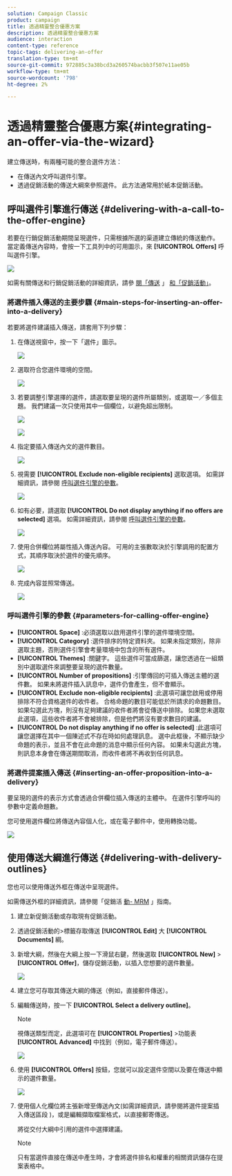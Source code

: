 ```yaml
---
solution: Campaign Classic
product: campaign
title: 透過精靈整合優惠方案
description: 透過精靈整合優惠方案
audience: interaction
content-type: reference
topic-tags: delivering-an-offer
translation-type: tm+mt
source-git-commit: 972885c3a38bcd3a260574bacbb3f507e11ae05b
workflow-type: tm+mt
source-wordcount: '798'
ht-degree: 2%

---
```



# 透過精靈整合優惠方案{#integrating-an-offer-via-the-wizard}

建立傳送時，有兩種可能的整合選件方法：

* 在傳送內文呼叫選件引擎。
* 透過促銷活動的傳送大綱來參照選件。 此方法通常用於紙本促銷活動。

## 呼叫選件引擎進行傳送 {#delivering-with-a-call-to-the-offer-engine}

若要在行銷促銷活動期間呈現選件，只需根據所選的渠道建立傳統的傳送動作。 當定義傳送內容時，會按一下工具列中的可用圖示，來 **[!UICONTROL Offers]** 呼叫選件引擎。

![](assets/offer_delivery_009.png)

如需有關傳送和行銷促銷活動的詳細資訊，請參 [閱「傳送](../../delivery/using/about-direct-mail-channel.md) 」 [和「促銷活動」](../../campaign/using/setting-up-marketing-campaigns.md)。

### 將選件插入傳送的主要步驟 {#main-steps-for-inserting-an-offer-into-a-delivery}

若要將選件建議插入傳送，請套用下列步驟：

1. 在傳送視窗中，按一下「選件」圖示。

   ![](assets/offer_delivery_001.png)

1. 選取符合您選件環境的空間。

   ![](assets/offer_delivery_002.png)

1. 若要調整引擎選擇的選件，請選取要呈現的選件所屬類別，或選取一／多個主題。 我們建議一次只使用其中一個欄位，以避免超出限制。

   ![](assets/offer_delivery_003.png)

   ![](assets/offer_delivery_004.png)

1. 指定要插入傳送內文的選件數目。

   ![](assets/offer_delivery_005.png)

1. 視需要 **[!UICONTROL Exclude non-eligible recipients]** 選取選項。 如需詳細資訊，請參閱 [呼叫選件引擎的參數](#parameters-for-calling-offer-engine)。

   ![](assets/offer_delivery_006.png)

1. 如有必要，請選取 **[!UICONTROL Do not display anything if no offers are selected]** 選項。 如需詳細資訊，請參閱 [呼叫選件引擎的參數](#parameters-for-calling-offer-engine)。

   ![](assets/offer_delivery_007.png)

1. 使用合併欄位將屬性插入傳送內容。 可用的主張數取決於引擎調用的配置方式，其順序取決於選件的優先順序。

   ![](assets/offer_delivery_008.png)

1. 完成內容並照常傳送。

   ![](assets/offer_delivery_010.png)

### 呼叫選件引擎的參數 {#parameters-for-calling-offer-engine}

* **[!UICONTROL Space]** :必須選取以啟用選件引擎的選件環境空間。
* **[!UICONTROL Category]** :選件排序的特定資料夾。 如果未指定類別，除非選取主題，否則選件引擎會考量環境中包含的所有選件。
* **[!UICONTROL Themes]** :關鍵字。 這些選件可當成篩選，讓您透過在一組類別中選取選件來調整要呈現的選件數量。
* **[!UICONTROL Number of propositions]** :引擎傳回的可插入傳送主體的選件數。 如果未將選件插入訊息中，選件仍會產生，但不會顯示。
* **[!UICONTROL Exclude non-eligible recipients]** :此選項可讓您啟用或停用排除不符合資格選件的收件者。 合格命題的數目可能低於所請求的命題數目。 如果勾選此方塊，則沒有足夠建議的收件者將會從傳送中排除。 如果您未選取此選項，這些收件者將不會被排除，但是他們將沒有要求數目的建議。
* **[!UICONTROL Do not display anything if no offer is selected]** :此選項可讓您選擇在其中一個陳述式不存在時如何處理訊息。 選中此框後，不顯示缺少命題的表示，並且不會在此命題的消息中顯示任何內容。 如果未勾選此方塊，則訊息本身會在傳送期間取消，而收件者將不再收到任何訊息。

### 將選件提案插入傳送 {#inserting-an-offer-proposition-into-a-delivery}

要呈現的選件的表示方式會透過合併欄位插入傳送的主體中。 在選件引擎呼叫的參數中定義命題數。

您可使用選件欄位將傳送內容個人化，或在電子郵件中，使用轉換功能。

![](assets/offer_delivery_011.png)

## 使用傳送大綱進行傳送 {#delivering-with-delivery-outlines}

您也可以使用傳送外框在傳送中呈現選件。

如需傳送外框的詳細資訊，請參閱「促銷活 [動- MRM](../../campaign/using/marketing-campaign-deliveries.md#associating-and-structuring-resources-linked-via-a-delivery-outline) 」指南。

1. 建立新促銷活動或存取現有促銷活動。
1. 透過促銷活動的>標籤存取傳送 **[!UICONTROL Edit]** 大 **[!UICONTROL Documents]** 綱。
1. 新增大綱，然後在大綱上按一下滑鼠右鍵，然後選取 **[!UICONTROL New]** > **[!UICONTROL Offer]**，儲存促銷活動，以插入您想要的選件數量。

   ![](assets/int_compo_offre1.png)

1. 建立您可存取其傳送大綱的傳送（例如，直接郵件傳送）。
1. 編輯傳送時，按一下 **[!UICONTROL Select a delivery outline]**。

   >[!NOTE]
   >
   >視傳送類型而定，此選項可在 **[!UICONTROL Properties]** >功能表 **[!UICONTROL Advanced]** 中找到（例如，電子郵件傳送）。

   ![](assets/int_compo_offre2.png)

1. 使用 **[!UICONTROL Offers]** 按鈕，您就可以設定選件空間以及要在傳送中顯示的選件數量。

   ![](assets/int_compo_offre3.png)

1. 使用個人化欄位將主張新增至傳送內文(如需詳細資訊，請參閱將選件提案插入傳送區段 [](#inserting-an-offer-proposition-into-a-delivery) )，或是編輯擷取檔案格式，以直接郵寄傳送。

   將從交付大綱中引用的選件中選擇建議。

   >[!NOTE]
   >
   >只有當選件直接在傳送中產生時，才會將選件排名和權重的相關資訊儲存在提案表格中。

